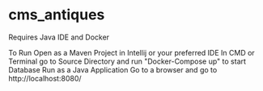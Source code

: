 # cms_antiques
Requires Java IDE and Docker

To Run Open as a Maven Project in Intellij or your preferred IDE
In CMD or Terminal go to Source Directory and run "Docker-Compose up" to start Database
Run as a Java Application
Go to a browser and go to http://localhost:8080/
